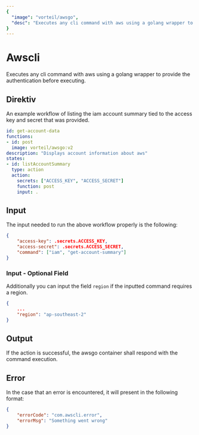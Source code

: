 ```yaml
---
{
  "image": "vorteil/awsgo",
  "desc": "Executes any cli command with aws using a golang wrapper to provide the authentication before executing."
}
---
```


# Awscli

Executes any cli command with aws using a golang wrapper to provide the authentication before executing.

## Direktiv

An example workflow of listing the iam account summary tied to the access key and secret that was provided.

```yaml
id: get-account-data
functions:
- id: post
  image: vorteil/awsgo:v2
description: "Displays account information about aws"
states:
- id: listAccountSummary
  type: action
  action:
    secrets: ["ACCESS_KEY", "ACCESS_SECRET"]
    function: post
    input: .
```

## Input

The input needed to run the above workflow properly is the following:

```json
{
    "access-key": .secrets.ACCESS_KEY,
    "access-secret": .secrets.ACCESS_SECRET,
    "command": ["iam", "get-account-summary"]
}
```

### Input - Optional Field

Additionally you can input the field `region` if the inputted command requires a region.

```json
{
    ...
    "region": "ap-southeast-2"
}
```

## Output

If the action is successful, the awsgo container shall respond with the command execution.

## Error

In the case that an error is encountered, it will present in the following format:

```json
{
    "errorCode": "com.awscli.error",
    "errorMsg": "Something went wrong"
}
```